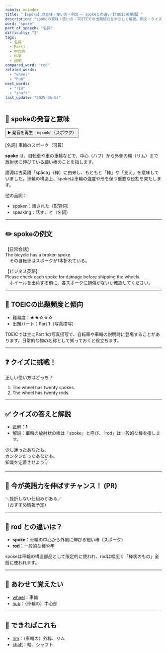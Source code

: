 ```yaml
---
robots: noindex
title: "【spoke】の意味・使い方・例文 ― spokeとの違い【TOEIC英単語】"
description: "spokeの意味・使い方・TOEICでの出題傾向をやさしく解説。例文・クイズ付きでspokeとの違いもわかりやすく学べます。"
word: "spoke"
part_of_speech: "名詞"
difficulty: "2"
tags:
  - 名詞
  - Part1
  - 中立的
  - 科学
  - 説明
compared_word: "rod"
related_words:
  - "wheel"
  - "hub"
next_words:
  - "rim"
  - "shaft"
last_update: "2025-05-04"
---
```


## 🔰 spokeの発音と意味

<button class="play-audio" onclick="playTTS('spoke')">
  <span class="play-audio-main">
    ▶️ 発音を再生　/spoʊk/
  </span>
  <span class="play-audio-sub">
    （スポウク）
  </span>
</button>

[名詞] 車輪のスポーク（可算）

**spoke** は、自転車や車の車輪などで、中心（ハブ）から外側の輪（リム）まで放射状に伸びている細い棒のことを指します。

語源は古英語「spāca」（棒）に由来し、もともと「棒」や「支え」を意味していました。車輪の構造上、spokeは車輪の強度や形を保つ重要な役割を果たします。

他の品詞：  
- spoken：話された（形容詞）
- speaking：話すこと（名詞）

---

## ✏️ spokeの例文

【日常会話】  
The bicycle has a broken spoke.  
　その自転車はスポークが1本折れている。

【ビジネス英語】  
Please check each spoke for damage before shipping the wheels.  
　ホイールを出荷する前に、各スポークに損傷がないか確認してください。

---

## 🎯 TOEICの出題頻度と傾向

- 難易度：★★☆☆☆
- 出題パート：Part 1（写真描写）

TOEICでは主にPart 1の写真描写で、自転車や車輪の説明時に登場することがあります。日常的な物の名称として知っておくと役立ちます。

---

## ❓ クイズに挑戦！

正しい使い方はどっち？

1. The wheel has twenty spokes.  
2. The wheel has twenty rods.

---

## ✅ クイズの答えと解説

- 正解：**1**
- 解説：車輪の放射状の棒は「spoke」と呼び、「rod」は一般的な棒を指します。

少し迷ったあなたも、  
カンタンだったあなたも、  
知識を定着させよう👇️

---

## 🚀 今が英語力を伸ばすチャンス！ (PR)

<div class="info-center">
＼挫折しない仕組みがある／<br>  
（おすすめ情報予定）
</div>

---

## 🤔  rod との違いは？

- **spoke**：車輪の中心から外側に伸びる細い棒（スポーク）
- **[rod](/word/rod/)**：一般的な棒や竿

spokeは車輪の構造部品として限定的に使われ、rodは幅広く「棒状のもの」全般に使われます。

---

## 🧩 あわせて覚えたい

- [wheel](/word/wheel/)：車輪
- [hub](/word/hub/)：（車輪の）中心部

---

## 📖 できればこれも

- [rim](/word/rim/)：（車輪の）外枠、リム
- [shaft](/word/shaft/)：軸、シャフト

<!-- cvid: aid10_bid35 -->
